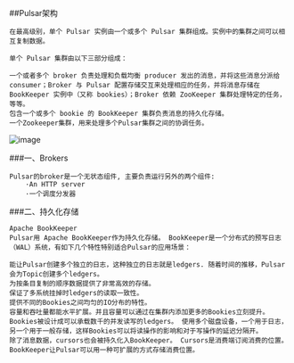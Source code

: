 ##Pulsar架构

    在最高级别，单个 Pulsar 实例由一个或多个 Pulsar 集群组成。实例中的集群之间可以相互复制数据。
    
    单个 Pulsar 集群由以下三部分组成：
    
    一个或者多个 broker 负责处理和负载均衡 producer 发出的消息，并将这些消息分派给 consumer；Broker 与 Pulsar 配置存储交互来处理相应的任务，并将消息存储在 BookKeeper 实例中（又称 bookies）；Broker 依赖 ZooKeeper 集群处理特定的任务，等等。
    包含一个或多个 bookie 的 BookKeeper 集群负责消息的持久化存储。
    一个Zookeeper集群，用来处理多个Pulsar集群之间的协调任务。
    
![image](https://github.com/Tandoy/Bigdata-learn/blob/master/Pulsar/images/pulsar-system-architecture.png)


###一、Brokers
    
    Pulsar的broker是一个无状态组件, 主要负责运行另外的两个组件:
        ·An HTTP server
        ·一个调度分发器
        
###二、持久化存储

    Apache BookKeeper
    Pulsar用 Apache BookKeeper作为持久化存储。 BookKeeper是一个分布式的预写日志（WAL）系统，有如下几个特性特别适合Pulsar的应用场景：
    
    能让Pulsar创建多个独立的日志，这种独立的日志就是ledgers. 随着时间的推移，Pulsar会为Topic创建多个ledgers。
    为按条目复制的顺序数据提供了非常高效的存储。
    保证了多系统挂掉时ledgers的读取一致性。
    提供不同的Bookies之间均匀的IO分布的特性。
    容量和吞吐量都能水平扩展。并且容量可以通过在集群内添加更多的Bookies立刻提升。
    Bookies被设计成可以承载数千的并发读写的ledgers。 使用多个磁盘设备，一个用于日志，另一个用于一般存储，这样Bookies可以将读操作的影响和对于写操作的延迟分隔开。
    除了消息数据，cursors也会被持久化入BookKeeper。 Cursors是消费端订阅消费的位置。 BookKeeper让Pulsar可以用一种可扩展的方式存储消费位置。

    